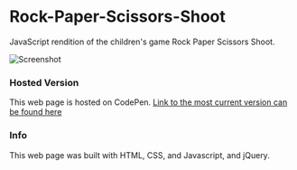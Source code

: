 # Rock-Paper-Scissors-Shoot
JavaScript rendition of the children's game Rock Paper Scissors Shoot. 

![Screenshot](https://raw.githubusercontent.com/oh-angelina/Rock-Paper-Scissors-Shoot/master//images/rps.png)

### Hosted Version
This web page is hosted on CodePen. [Link to the most current version can be found here](https://codepen.io/oh-angelina/full/ZEEjLOr)

### Info
This web page was built with HTML, CSS, and Javascript, and jQuery.
